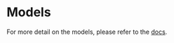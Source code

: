 # Models

For more detail on the models, please refer to the [docs](https://huggingface.co/docs/diffusers/api/models/overview).
